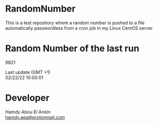 # RandomNumber    
This is a test repository where a random number is pushed to a file automatically passwordless from a cron job in my Linux CentOS server    
# Random Number of the last run   
9821
      
Last update (GMT +1)    
02/22/22 10:00:01
# Developer    
Hamdy Abou El Anein   
hamdy.aea@protonmail.com
